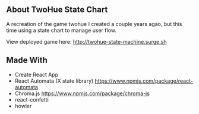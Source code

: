 ## About TwoHue State Chart

A recreation of the game twohue I created a couple years agao, but this time using a state chart to manage user flow.

View deployed game here: http://twohue-state-machine.surge.sh

## Made With
- Create React App
- React Automata (X state library) https://www.npmjs.com/package/react-automata
- Chroma.js https://www.npmjs.com/package/chroma-js
- react-confetti
- howler
